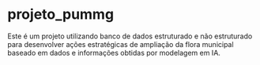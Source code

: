 # projeto_pummg
Este é um projeto utilizando banco de dados estruturado e não estruturado para desenvolver ações estratégicas de ampliação da flora municipal baseado em dados e informações obtidas por modelagem em IA.
